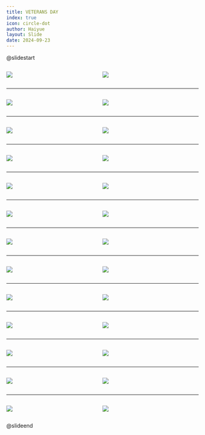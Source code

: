 ```yaml
---
title: VETERANS DAY
index: true
icon: circle-dot
author: Haiyue
layout: Slide
date: 2024-09-23
---
```

 
@slidestart

<div style="display:flex">
<div style="flex:1">

![](/reading/english/Level-U/VETERANS%20DAY/001.webp)
</div>
<div style="flex:1">

![](/reading/english/Level-U/VETERANS%20DAY/002.webp)
</div>
</div>

---

<div style="display:flex">
<div style="flex:1">

![](/reading/english/Level-U/VETERANS%20DAY/003.webp)
</div>
<div style="flex:1">

![](/reading/english/Level-U/VETERANS%20DAY/004.webp)
</div>
</div>

---

<div style="display:flex">
<div style="flex:1">

![](/reading/english/Level-U/VETERANS%20DAY/005.webp)
</div>
<div style="flex:1">

![](/reading/english/Level-U/VETERANS%20DAY/006.webp)
</div>
</div>

---

<div style="display:flex">
<div style="flex:1">

![](/reading/english/Level-U/VETERANS%20DAY/007.webp)
</div>
<div style="flex:1">

![](/reading/english/Level-U/VETERANS%20DAY/008.webp)
</div>
</div>

---

<div style="display:flex">
<div style="flex:1">

![](/reading/english/Level-U/VETERANS%20DAY/009.webp)
</div>
<div style="flex:1">

![](/reading/english/Level-U/VETERANS%20DAY/010.webp)
</div>
</div>

---

<div style="display:flex">
<div style="flex:1">

![](/reading/english/Level-U/VETERANS%20DAY/011.webp)
</div>
<div style="flex:1">

![](/reading/english/Level-U/VETERANS%20DAY/012.webp)
</div>
</div>

---

<div style="display:flex">
<div style="flex:1">

![](/reading/english/Level-U/VETERANS%20DAY/013.webp)
</div>
<div style="flex:1">

![](/reading/english/Level-U/VETERANS%20DAY/014.webp)
</div>
</div>

---

<div style="display:flex">
<div style="flex:1">

![](/reading/english/Level-U/VETERANS%20DAY/015.webp)
</div>
<div style="flex:1">

![](/reading/english/Level-U/VETERANS%20DAY/016.webp)
</div>
</div>

---

<div style="display:flex">
<div style="flex:1">

![](/reading/english/Level-U/VETERANS%20DAY/017.webp)
</div>
<div style="flex:1">

![](/reading/english/Level-U/VETERANS%20DAY/018.webp)
</div>
</div>

---

<div style="display:flex">
<div style="flex:1">

![](/reading/english/Level-U/VETERANS%20DAY/019.webp)
</div>
<div style="flex:1">

![](/reading/english/Level-U/VETERANS%20DAY/020.webp)
</div>
</div>

---

<div style="display:flex">
<div style="flex:1">

![](/reading/english/Level-U/VETERANS%20DAY/021.webp)
</div>
<div style="flex:1">

![](/reading/english/Level-U/VETERANS%20DAY/022.webp)
</div>
</div>

---

<div style="display:flex">
<div style="flex:1">

![](/reading/english/Level-U/VETERANS%20DAY/023.webp)
</div>
<div style="flex:1">

![](/reading/english/Level-U/VETERANS%20DAY/024.webp)
</div>
</div>

---

<div style="display:flex">
<div style="flex:1">

![](/reading/english/Level-U/VETERANS%20DAY/025.webp)
</div>
<div style="flex:1">

![](/reading/english/Level-U/VETERANS%20DAY/026.webp)
</div>
</div>

@slideend